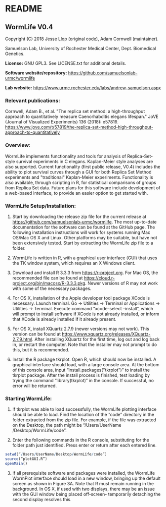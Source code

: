 # README
## WormLife V0.4

Copyright (C) 2018 Jesse Llop (original code), Adam Cornwell (maintainer).

Samuelson Lab, University of Rochester Medical Center, Dept. Biomedical Genetics.

**License:** GNU GPL3. See LICENSE.txt for additional details.


**Software website/repository:** https://github.com/samuelsonlab-urmc/wormlife

**Lab website:** https://www.urmc.rochester.edu/labs/andrew-samuelson.aspx

### Relevant publications:
Cornwell, Adam B., et al. "The replica set method: a high-throughput approach to quantitatively measure Caenorhabditis elegans lifespan." JoVE (Journal of Visualized Experiments) 136 (2018): e57819. https://www.jove.com/t/57819/the-replica-set-method-high-throughput-approach-to-quantitatively

### Overview:
WormLife implements functionality and tools for analysis of Replica-Set-style survival experiments in C elegans. Kaplan-Meier style analyses are also supported. Current functionality (first public release, V0.4) includes the ability to plot survival curves through a GUI for both Replica Set Method experiments and "traditional" Kaplan-Meier experiments. Functionality is also available, through scripting in R, for statistical comparisons of groups from Replica Set data.
Future plans for this software include development of a web-based interface, to provide an easier option to get started with.


### WormLife Setup/Installation:

1) Start by downloading the release zip file for the current release at https://github.com/samuelsonlab-urmc/wormlife. The most up-to-date documentation for the software can be found at the GitHub page. The following installation instructions will work for systems running Mac OS/Mac OS X and Linux. Other platforms may be suitable, but have not been extensively tested. Start by extracting the WormLife zip file to a folder.

2) WormLife is written in R, with a graphical user interface (GUI) that uses the TK window system, which requires an X Windows client.

3) Download and install R 3.3.3 from https://r-project.org. For Mac OS, the recommended file can be found at https://cloud.r-project.org/bin/macosx/R-3.3.3.pkg. Newer versions of R may not work with some of the necessary packages.

4) For OS X, installation of the Apple developer tool package XCode is necessary. Launch terminal. Go -> Utilities -> Terminal or Applications -> Utilities -> Terminal. Execute command “xcode-select –install”, which will prompt to install software if XCode is not already installed, or inform that XCode is already installed if it already present.

5) For OS X, install XQuartz 2.7.9 (newer versions may not work). This version can be found at https://www.xquartz.org/releases/XQuartz-2.7.9.html. After installing XQuartz for the first time, log out and log back in, or restart the computer. Note that the installer may not prompt to do this, but it is recommended.

6) Install the R package tkrplot. Open R, which should now be installed. A graphical interface should load, with a large console area. At the bottom of this console area, input “install.packages("tkrplot")” to install the tkrplot package. After the install process is finished, test loading by trying the command “library(tkrplot)” in the console. If successful, no error will be returned.


### Starting WormLife: 

1) If tkrplot was able to load successfully, the WormLife plotting interface should be able to load. Find the location of the “code” directory in the folder extracted from the zip file. For example, if the file was extracted on the Desktop, the path might be “/Users/UserName /Desktop/WormLife/code”.

2) Enter the following commands in the R console, substituting for the folder path just identified. Press enter or return after each entered line.
```r
setwd(“/Users/UserName/Desktop/WormLife/code”)
source(“plotGUI.R”)
openMain()
```

3) If all prerequisite software and packages were installed, the WormLife WormPlot interface should load in a new window, bringing up the default screen as shown in Figure 3A. Note that R must remain running in the background. In OS X, if used with two displays, there may be an issue with the GUI window being placed off-screen- temporarily detaching the second display resolves this.

